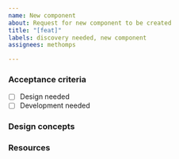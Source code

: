 ```yaml
---
name: New component
about: Request for new component to be created
title: "[feat]"
labels: discovery needed, new component
assignees: methomps

---
```


<!-- Description of new component -->

### Acceptance criteria ###
- [ ] Design needed
- [ ] Development needed

<!-- List of criteria -->

### Design concepts ###
<!-- Pasted image or XD link -->

### Resources ###
<!-- List of other links/resources -->
